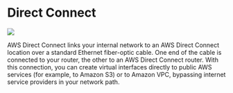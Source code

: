 # Direct Connect

![](https://docs.aws.amazon.com/directconnect/latest/UserGuide/images/direct-connect-overview.png)

AWS Direct Connect links your internal network to an AWS Direct Connect location over a standard Ethernet fiber-optic cable. One end of the cable is connected to your router, the other to an AWS Direct Connect router. With this connection, you can create virtual interfaces directly to public AWS services (for example, to Amazon S3) or to Amazon VPC, bypassing internet service providers in your network path. 
